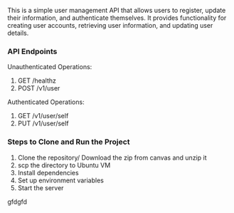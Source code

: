 This is a simple user management API that allows users to register, update their information, and authenticate themselves. It provides functionality for creating user accounts, retrieving user information, and updating user details.

### API Endpoints

Unauthenticated Operations:

1. GET /healthz
2. POST /v1/user

Authenticated Operations:

1. GET /v1/user/self
2. PUT /v1/user/self


### Steps to Clone and Run the Project

1. Clone the repository/ Download the zip from canvas and unzip it
2. scp the directory to Ubuntu VM
3. Install dependencies
4. Set up environment variables
5. Start the server

gfdgfd


